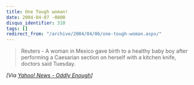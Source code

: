 ```yaml
---
title: One Tough woman!
date: 2004-04-07 -0800
disqus_identifier: 310
tags: []
redirect_from: "/archive/2004/04/06/one-tough-woman.aspx/"
---
```


> Reuters - A woman in Mexico gave birth to a healthy baby boy after
> performing a Caesarian section on herself with a kitchen knife,
> doctors said Tuesday.

*[Via [Yahoo! News - Oddly
Enough](http://us.rd.yahoo.com/dailynews/rss/oddlyenough/*http://story.news.yahoo.com/news?tmpl=story2&u=/nm/20040407/od_nm/health_caesarean_dc)]*

